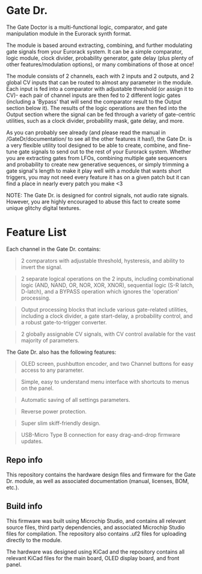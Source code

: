 # Gate Dr. 

The Gate Doctor is a multi-functional logic, comparator, and gate manipulation module in the Eurorack synth format.

The module is based around extracting, combining, and further modulating gate signals from your Eurorack system. It can be a simple comparator, logic module, clock divider, probability generator, gate delay (plus plenty of other features/modulation options), or many combinations of those at once!

The module consists of 2 channels, each with 2 inputs and 2 outputs, and 2 global CV inputs that can be routed to almost any parameter in the module. Each input is fed into a comparator with adjustable threshold (or assign it to CV)- each pair of channel inputs are then fed to 2 different logic gates (including a 'Bypass' that will send the comparator result to the Output section below it). The results of the logic operations are then fed into the Output section where the signal can be fed through a variety of gate-centric utilities, such as a clock divider, probability mask, gate delay, and more. 

As you can probably see already (and please read the manual in /GateDr/documentation/ to see all the other features it has!), the Gate Dr. is a very flexible utility tool designed to be able to create, combine, and fine-tune gate signals to send out to the rest of your Eurorack system. Whether you are extracting gates from LFOs, combining multiple gate sequencers and probability to create new generative sequences, or simply trimming a gate signal's length to make it play well with a module that wants short triggers, you may not need every feature it has on a given patch but it can find a place in nearly every patch you make <3

NOTE: The Gate Dr. is designed for control signals, not audio rate signals. However, you are highly encouraged to abuse this fact to create some unique glitchy digital textures.

# Feature List

Each channel in the Gate Dr. contains:

>   2 comparators with adjustable threshold, hysteresis, and ability to invert the signal.

>   2 separate logical operations on the 2 inputs, including combinational logic (AND, NAND, OR, NOR, XOR, XNOR), sequential logic (S-R latch, D-latch), and a BYPASS operation which ignores the 'operation' processing.

>   Output processing blocks that include various gate-related utilities, including a clock divider, a gate start-delay, a probability control, and a robust gate-to-trigger converter.

>   2 globally assignable CV signals, with CV control available for the vast majority of parameters.

The Gate Dr. also has the following features:

>   OLED screen, pushbutton encoder, and two Channel buttons for easy access to any parameter. 

>   Simple, easy to understand menu interface with shortcuts to menus on the panel. 

>   Automatic saving of all settings parameters. 

>   Reverse power protection. 

>   Super slim skiff-friendly design. 

>   USB-Micro Type B connection for easy drag-and-drop firmware updates. 

## Repo info

This repository contains the hardware design files and firmware for the Gate Dr. module, as well as associated documentation (manual, licenses, BOM, etc.).

## Build info

This firmware was built using Microchip Studio, and contains all relevant source files, third party dependencies, and associated Microchip Studio files for compilation. The repository also contains .uf2 files for uploading directly to the module. 

The hardware was designed using KiCad and the repository contains all relevant KiCad files for the main board, OLED display board, and front panel. 